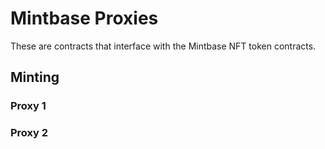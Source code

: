 # Mintbase Proxies

These are contracts that interface with the Mintbase NFT token contracts.

## Minting

### Proxy 1


### Proxy 2